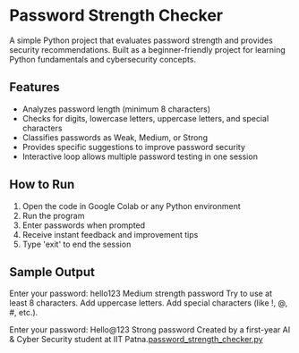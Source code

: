# Password Strength Checker

A simple Python project that evaluates password strength and provides security recommendations. Built as a beginner-friendly project for learning Python fundamentals and cybersecurity concepts.

## Features
- Analyzes password length (minimum 8 characters)
- Checks for digits, lowercase letters, uppercase letters, and special characters
- Classifies passwords as Weak, Medium, or Strong
- Provides specific suggestions to improve password security
- Interactive loop allows multiple password testing in one session

## How to Run
1. Open the code in Google Colab or any Python environment
2. Run the program
3. Enter passwords when prompted
4. Receive instant feedback and improvement tips
5. Type 'exit' to end the session

## Sample Output
Enter your password: hello123
Medium strength password
Try to use at least 8 characters.
Add uppercase letters.
Add special characters (like !, @, #, etc.).

Enter your password: Hello@123
Strong password
Created by a first-year AI & Cyber Security student at IIT Patna.[password_strength_checker.py](https://github.com/user-attachments/files/22933037/password_strength_checker.py)
